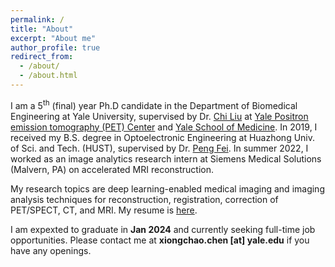 ```yaml
---
permalink: /
title: "About"
excerpt: "About me"
author_profile: true
redirect_from: 
  - /about/
  - /about.html
---
```






I am a 5<sup>th</sup> (final) year Ph.D candidate in the Department of Biomedical Engineering at Yale University, supervised by Dr. [Chi Liu](https://medicine.yale.edu/profile/chi_liu/) at [Yale Positron emission tomography (PET) Center](https://medicine.yale.edu/pet/) and [Yale School of Medicine](https://medicine.yale.edu/). In 2019, I received my B.S. degree in Optoelectronic Engineering at Huazhong Univ. of Sci. and Tech. (HUST), supervised by Dr. [Peng Fei](https://scholar.google.com/citations?user=gZ-U8XEAAAAJ&hl=en). In summer 2022, I worked as an image analytics research intern at Siemens Medical Solutions (Malvern, PA) on accelerated MRI reconstruction. 

My research topics are deep learning-enabled medical imaging and imaging analysis techniques for reconstruction, registration, correction of PET/SPECT, CT, and MRI. My resume is [here](https://xiongchaochen.github.io/cv/).

I am expexted to graduate in **Jan 2024** and currently seeking full-time job opportunities. Please contact me at **xiongchao.chen [at] yale.edu** if you have any openings. 
